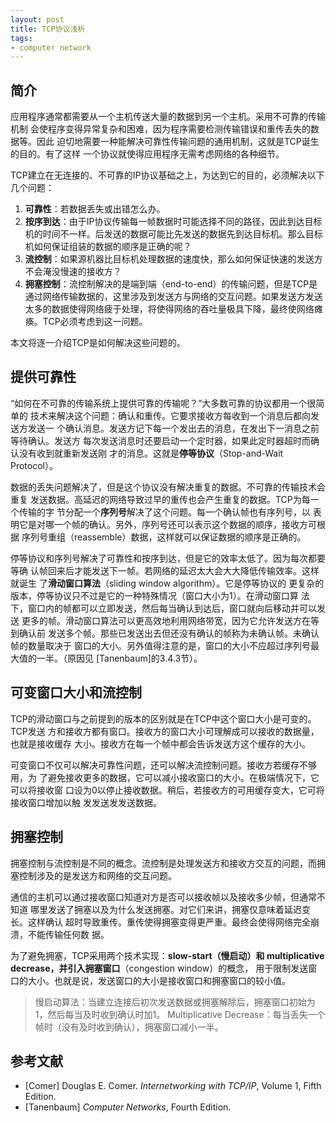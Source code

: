 ```yaml
---
layout: post
title: TCP协议浅析
tags:
- computer network
---
```


## 简介

应用程序通常都需要从一个主机传送大量的数据到另一个主机。采用不可靠的传输机制
会使程序变得异常复杂和困难，因为程序需要检测传输错误和重传丢失的数据等。因此
迫切地需要一种能解决可靠性传输问题的通用机制，这就是TCP诞生的目的。有了这样
一个协议就使得应用程序无需考虑网络的各种细节。

TCP建立在无连接的、不可靠的IP协议基础之上，为达到它的目的，必须解决以下几个问题：

1.  **可靠性**：若数据丢失或出错怎么办。
2.  **按序到达**：由于IP协议传输每一帧数据时可能选择不同的路径，因此到达目标机的时间不一样。后发送的数据可能比先发送的数据先到达目标机。那么目标机如何保证组装的数据的顺序是正确的呢？
3.  **流控制**：如果源机器比目标机处理数据的速度快，那么如何保证快速的发送方不会淹没慢速的接收方？
4.  **拥塞控制**：流控制解决的是端到端（end-to-end）的传输问题，但是TCP是通过网络传输数据的，这里涉及到发送方与网络的交互问题。如果发送方发送太多的数据使得网络疲于处理，将使得网络的吞吐量极具下降，最终使网络瘫痪。TCP必须考虑到这一问题。

本文将逐一介绍TCP是如何解决这些问题的。

## 提供可靠性

“如何在不可靠的传输系统上提供可靠的传输呢？”大多数可靠的协议都用一个很简单的
技术来解决这个问题：确认和重传。它要求接收方每收到一个消息后都向发送方发送一
个确认消息。发送方记下每一个发出去的消息，在发出下一消息之前等待确认。发送方
每次发送消息时还要启动一个定时器，如果此定时器超时而确认没有收到就重新发送刚
才的消息。这就是**停等协议**（Stop-and-Wait Protocol）。

数据的丢失问题解决了，但是这个协议没有解决重复的数据。不可靠的传输技术会重复
发送数据。高延迟的网络导致过早的重传也会产生重复的数据。TCP为每一个传输的字
节分配一个**序列号**解决了这个问题。每一个确认帧也有序列号，以
表明它是对哪一个帧的确认。另外，序列号还可以表示这个数据的顺序，接收方可根据
序列号重组（reassemble）数据，这样就可以保证数据的顺序是正确的。

停等协议和序列号解决了可靠性和按序到达，但是它的效率太低了。因为每次都要等确
认帧回来后才能发送下一帧。若网络的延迟太大会大大降低传输效率。这样就诞生
了**滑动窗口算法**（sliding window algorithm）。它是停等协议的
更复杂的版本，停等协议只不过是它的一种特殊情况（窗口大小为1）。在滑动窗口算
法下，窗口内的帧都可以立即发送，然后每当确认到达后，窗口就向后移动并可以发送
更多的帧。滑动窗口算法可以更高效地利用网络带宽，因为它允许发送方在等到确认前
发送多个帧。那些已发送出去但还没有确认的帧称为未确认帧。未确认帧的数量取决于
窗口的大小。另外值得注意的是，窗口的大小不应超过序列号最大值的一半。（原因见
[Tanenbaum]的3.4.3节）。

## 可变窗口大小和流控制

TCP的滑动窗口与之前提到的版本的区别就是在TCP中这个窗口大小是可变的。TCP发送
方和接收方都有窗口。接收方的窗口大小可理解成可以接收的数据量，也就是接收缓存
大小。接收方在每一个帧中都会告诉发送方这个缓存的大小。

可变窗口不仅可以解决可靠性问题，还可以解决流控制问题。接收方若缓存不够用，为
了避免接收更多的数据，它可以减小接收窗口的大小。在极端情况下，它可以将接收窗
口设为0以停止接收数据。稍后，若接收方的可用缓存变大，它可将接收窗口增加以触
发发送发发送数据。

## 拥塞控制

拥塞控制与流控制是不同的概念。流控制是处理发送方和接收方交互的问题，而拥塞控制涉及的是发送方和网络的交互问题。

通信的主机可以通过接收窗口知道对方是否可以接收帧以及接收多少帧，但通常不知道
哪里发送了拥塞以及为什么发送拥塞。对它们来讲，拥塞仅意味着延迟变长。这样确认
超时导致重传。重传使得拥塞变得更严重。最终会使得网络完全崩溃，不能传输任何数
据。

为了避免拥塞，TCP采用两个技术实现：**slow-start（慢启动）**和
**multiplicative decrease**，并引入**拥塞窗口**（congestion window）的概念，
用于限制发送窗口的大小。也就是说，发送窗口的大小是接收窗口和拥塞窗口的较小值。

> 慢启动算法：当建立连接后初次发送数据或拥塞解除后，拥塞窗口初始为1，然后每当及时收到确认时加1。
> Multiplicative Decrease：每当丢失一个帧时（没有及时收到确认），拥塞窗口减小一半。

## 参考文献

*  [Comer] Douglas E. Comer. _Internetworking with TCP/IP_, Volume 1, Fifth Edition.
*  [Tanenbaum] _Computer Networks_, Fourth Edition.

